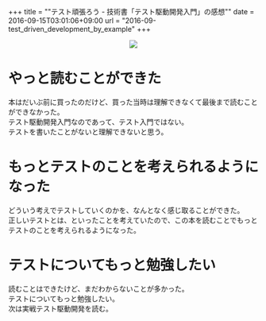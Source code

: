 +++
title = ""テスト頑張ろう - 技術書「テスト駆動開発入門」の感想""
date = 2016-09-15T03:01:06+09:00
url = "2016-09-test_driven_development_by_example"
+++

<div style="text-align: center;">
<a href="https://www.amazon.co.jp/dp/4894717115/ref=as_li_ss_il?ie=UTF8&linkCode=li3&tag=5000164-22&linkId=0d248dbedd1704a921cca1045072aca0" target="_blank"><img border="0" src="//ws-fe.amazon-adsystem.com/widgets/q?_encoding=UTF8&ASIN=4894717115&Format=_SL250_&ID=AsinImage&MarketPlace=JP&ServiceVersion=20070822&WS=1&tag=5000164-22" ></a><img src="https://ir-jp.amazon-adsystem.com/e/ir?t=5000164-22&l=li3&o=9&a=4894717115" width="1" height="1" border="0" alt="" style="border:none !important; margin:0px !important;" />
</div>

# やっと読むことができた
本はだいぶ前に買ったのだけど、買った当時は理解できなくて最後まで読むことができなかった。  
テスト駆動開発入門なのであって、テスト入門ではない。  
テストを書いたことがないと理解できないと思う。

# もっとテストのことを考えられるようになった
どういう考えでテストしていくのかを、なんとなく感じ取ることができた。  
正しいテストとは、といったことを考えていたので、この本を読むことでもっとテストのことを考えられるようになった。

# テストについてもっと勉強したい
読むことはできたけど、まだわからないことが多かった。  
テストについてもっと勉強したい。  
次は実戦テスト駆動開発を読む。
